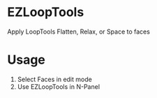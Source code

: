 # EZLoopTools
 Apply LoopTools Flatten, Relax, or Space to faces

# Usage
1. Select Faces in edit mode
2. Use EZLoopTools in N-Panel